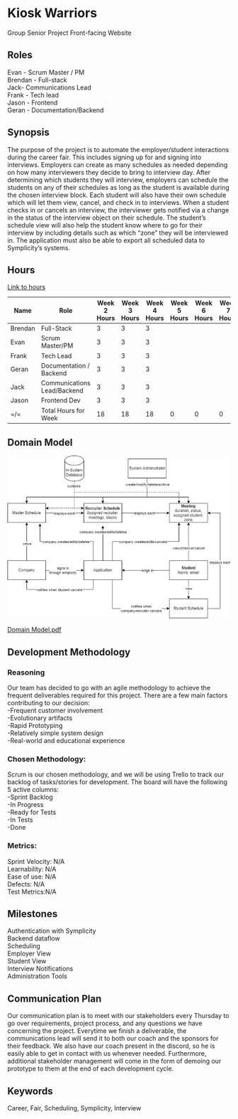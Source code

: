 # Kiosk Warriors
Group Senior Project Front-facing Website


## Roles
Evan - Scrum Master / PM<br>
Brendan - Full-stack<br>
Jack- Communications Lead<br>
Frank - Tech lead<br>
Jason - Frontend<br>
Geran - Documentation/Backend<br>

## Synopsis
The purpose of the project is to automate the employer/student interactions during the career fair. This includes signing up for and signing into interviews. Employers can create as many schedules as needed depending on how many interviewers they decide to bring to interview day.  After determining which students they will interview, employers can schedule the students on any of their schedules as long as the student is available during the chosen interview block. Each student will also have their own schedule which will let them view, cancel, and check in to interviews. When a student checks in or cancels an interview, the interviewer gets notified via a change in the status of the interview object on their schedule. The student’s schedule view will also help the student know where to go for their interview by including details such as which “zone” they will be interviewed in. The application must also be able to export all scheduled data to Symplicity’s systems. 

## Hours
[Link to hours](https://docs.google.com/spreadsheets/d/1xAHLvo-fBwB6ZvhZdQ5gmMZXveX7XbWQiBJ8mm3cors/edit?usp=sharing)

| Name                 | Role                        | Week 2 Hours | Week 3 Hours | Week 4 Hours | Week 5 Hours | Week 6 Hours | Week 7 Hours | Week 8 Hours | Week 9 Hours | Week 10 Hours | Week 11 Hours | Week 12 Hours | Week 13 Hours | Week 14 Hours | Week 15 Hours |
| -------------------- | --------------------------- | ------------ | ------------ | ------------ | ------------ | ------------ | ------------ | ------------ | ------------ | ------------- | ------------- | ------------- | ------------- | ------------- | ------------- |
| Brendan              | Full-Stack                  | 3            | 3            | 3            |              |              |              |              |              |               |               |               |               |               |               |
| Evan                 | Scrum Master/PM             | 3            | 3            | 3            |              |              |              |              |              |               |               |               |               |               |               |
| Frank                | Tech Lead                   | 3            | 3            | 3            |              |              |              |              |              |               |               |               |               |               |               |
| Geran                | Documentation / Backend     | 3            | 3            | 3            |              |              |              |              |              |               |               |               |               |               |               |
| Jack                 | Communications Lead/Backend | 3            | 3            | 3            |              |              |              |              |              |               |               |               |               |               |               |
| Jason                | Frontend Dev                | 3            | 3            | 3            |              |              |              |              |              |               |               |               |               |               |               |
| =/=                  | Total Hours for Week        | 18           | 18           | 18           | 0            | 0            | 0            | 0            | 0            | 0             | 0             | 0             | 0             | 0             | 0             |

## Domain Model
![Domain Model](domain_model.png)

[Domain Model.pdf](https://github.com/BrendanMYoung/KioskWarriorsWebsite/files/12694047/Domain.Model.pdf)

## Development Methodology
### Reasoning
Our team has decided to go with an agile methodology to achieve the frequent deliverables required for this project. There are a few main factors contributing to our decision: <br>
-Frequent customer involvement<br>
-Evolutionary artifacts<br>
-Rapid Prototyping<br>
-Relatively simple system design<br>
-Real-world and educational experience<br>
### Chosen Methodology:
Scrum is our chosen methodology, and we will be using Trello to track our backlog of tasks/stories for development. The board will have the following 5 active columns: <br>
-Sprint Backlog<br>
-In Progress<br>
-Ready for Tests<br>
-In Tests<br>
-Done<br>

### Metrics:
Sprint Velocity: N/A <br>
Learnability: N/A<br>
Ease of use: N/A<br>
Defects: N/A<br>
Test Metrics:N/A<br>
## Milestones
Authentication with Symplicity <br>
Backend dataflow<br>
Scheduling<br>
Employer View<br>
Student View<br>
Interview Notifications<br>
Administration Tools<br>


## Communication Plan
Our communication plan is to meet with our stakeholders every Thursday to go over requirements, project process, and any questions we have concerning the project. Everytime we finish a deliverable, the communications lead will send it to both our coach and the sponsors for their feedback. We also have our coach present in the discord, so he is easily able to get in contact with us whenever needed. Furthermore, additional stakeholder management will come in the form of demoing our prototype to them at the end of each development cycle.

## Keywords
Career, Fair, Scheduling, Symplicity, Interview

